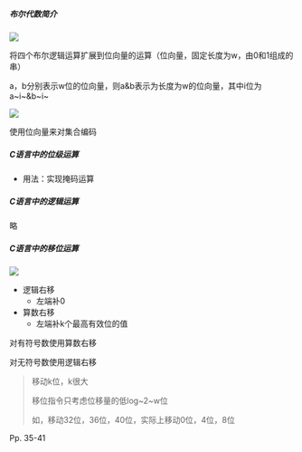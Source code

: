 ##### 布尔代数简介

![](https://inasa.dev/image/csapp/02/6.png)

将四个布尔逻辑运算扩展到位向量的运算（位向量，固定长度为w，由0和1组成的串）

a，b分别表示w位的位向量，则a&b表示为长度为w的位向量，其中i位为a~i~&b~i~ 



![](https://inasa.dev/image/csapp/02/7.png)

使用位向量来对集合编码



##### C语言中的位级运算

-   用法：实现掩码运算



##### C语言中的逻辑运算

略



##### C语言中的移位运算

![](https://inasa.dev/image/csapp/02/8.png)

-   逻辑右移
    -   左端补0
-   算数右移
    -   左端补k个最高有效位的值

对有符号数使用算数右移

对无符号数使用逻辑右移

>   移动k位，k很大
>
>   移位指令只考虑位移量的低log~2~w位
>
>   如，移动32位，36位，40位，实际上移动0位，4位，8位



Pp. 35-41